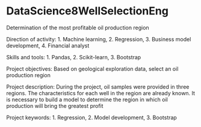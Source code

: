 # DataScience8WellSelectionEng

Determination of the most profitable oil production region

Direction of activity: 1. Machine learning, 2. Regression, 3. Business model development, 4. Financial analyst

Skills and tools: 1. Pandas, 2. Scikit-learn, 3. Bootstrap

Project objectives: Based on geological exploration data, select an oil production region

Project description: During the project, oil samples were provided in three regions. The characteristics for each well in the region are already known. It is necessary to build a model to determine the region in which oil production will bring the greatest profit

Project keywords: 1. Regression, 2. Model development, 3. Bootstrap
